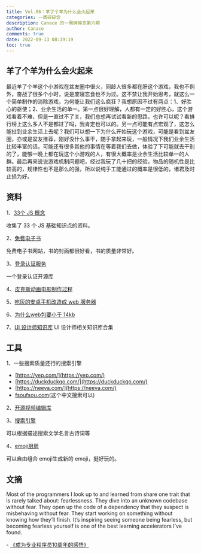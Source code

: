 ```yaml
---
title: Vol.06：羊了个羊为什么会火起来
categories: 一周碎碎念
description: Canace 的一周碎碎念第六期
author: Canace
comments: true
date: 2022-09-13 08:39:19
toc: true
---
```

## 羊了个羊为什么会火起来

最近羊了个羊这个小游戏在盆友圈中很火，同龄人很多都在肝这个游戏，我也不例外，奋战了很多个小时，说是废寝忘食也不为过。这不禁让我开始思考，就这么一个简单制作的消除游戏，为何能让我们这么疯狂？我想原因不过有两点：1、好胜心的驱使；2、业余生活的单一。第一点很好理解，人都有一定的好胜心，这个游戏看着不难，但是一直过不了关，我们总想再试试看新的思路，也许可以呢？看排行榜上这么多人不是都过了吗，我肯定也可以的。另一点可能有点宏观了，这怎么能扯到业余生活上去呢？我们可以想一下为什么开始玩这个游戏，可能是看到盆友圈，亦或是盆友推荐，刚好没什么事干，随手拿起来玩，一般情况下我们业余生活比较丰富的话，可能还有很多其他的事情在等着我们去做，体验了下可能就去干别的了，能够一晚上都在玩这个小游戏的人，有很大概率是业余生活比较单一的人群。最后再来说说游戏机制问题吧，经过我玩了几十把的经验，物品的随机性是比较高的，规律性也不是那么的强，所以说纯手工能通过的概率是很低的，诸君及时止损为好。

## 资料

1、[33个 JS 概念](https://github.com/leonardomso/33-js-concepts)

收集了 33 个 JS 基础知识点的资料。

2、[免费电子书](https://standardebooks.org/)

免费电子书网站，书的封面都很好看，书的质量非常好。

3、[登录认证服务]([https://github.com/logto-io/logto](https://github.com/logto-io/logto))

一个登录认证开源库

4、[皮克斯动画电影制作过程](https://www.khanacademy.org/computing/pixar/start/introduction/v/pipeline-video)

5、[吃灰的安卓手机改造成 web 服务器](https://lbrito1.github.io/blog/2020/02/repurposing-android.html)

6、[为什么web包要小于 14kb](https://endtimes.dev/why-your-website-should-be-under-14kb-in-size/)

7、[UI 设计师知识库](http://www.supermancall.com/)
UI 设计师相关知识库合集

## 工具

1、一些搜索质量还行的搜索引擎
- [https://yep.com/](https://yep.com/)
- [https://duckduckgo.com/](https://duckduckgo.com/)
- [https://neeva.com/](https://neeva.com/)
- [fsoufsou.com](http://fsoufsou.com/)(这个中文搜索可以)

2、[开源视频编辑库](https://github.com/tnfe/FFCreator/blob/master/README.zh-CN.md)

3、[搜索引擎](https://wantquotes.net/)

可以根据描述搜索文学名言古诗词等

4、[emoji厨房](https://emoji.supply/kitchen)

可以自由组合 emoji生成新的 emoji，挺好玩的。

## 文摘

Most of the programmers I look up to and learned from share one trait that is rarely talked about: fearlessness.
They dive into an unknown codebase without fear. They open up the code of a dependency that they suspect is misbehaving without fear. They start working on something without knowing how they’ll finish.
It’s inspiring seeing someone being fearless, but becoming fearless yourself is one of the best learning accelerators I’ve found.

- [《成为专业程序员10周年的感悟》](https://thorstenball.com/blog/2022/05/17/professional-programming-the-first-10-years/)


